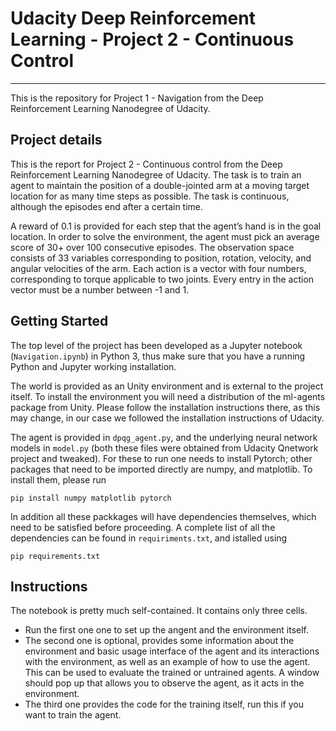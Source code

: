 # Udacity Deep Reinforcement Learning - Project 2 - Continuous Control
----------------------------------------------------------------------

This is the repository for Project 1 - Navigation from the Deep Reinforcement Learning Nanodegree of Udacity.

## Project details

This is the report for Project 2 - Continuous control from the Deep Reinforcement Learning Nanodegree of Udacity. The task is to train an agent to maintain the position of a double-jointed arm at a moving target location for as many time steps as possible. The task is continuous, although the episodes end after a certain time.

A reward of 0.1 is provided for each step that the agent’s hand is in the goal location. In order to solve the environment, the agent must pick an average score of 30+ over 100 consecutive episodes. The observation space consists of 33 variables corresponding to position, rotation, velocity, and angular velocities of the arm. Each action is a vector with four numbers, corresponding to torque applicable to two joints. Every entry in the action vector must be a number between -1 and 1.

## Getting Started

The top level of the project has been developed as a Jupyter notebook (`Navigation.ipynb`) in Python 3, thus make sure that you have a running Python and Jupyter working installation.

The world is provided as an Unity environment and is external to the project itself. To install the environment you will need a distribution of the ml-agents package from Unity. Please follow the installation instructions there, as this may change, in our case we followed the installation instructions of Udacity.

The agent is provided in `dpqg_agent.py`, and the underlying neural network models in `model.py` (both these files were obtained from Udacity Qnetwork project and tweaked). For these to run one needs to install Pytorch; other packages that need to be imported directly are numpy, and matplotlib. To install them, please run

`pip install numpy matplotlib pytorch`

In addition all these packkages will have dependencies themselves, which need to be satisfied before proceeding. A complete list of all the dependencies can be found in `requiriments.txt`, and istalled using

`pip requirements.txt`

## Instructions

The notebook is pretty much self-contained. It contains only three cells. 

- Run the first one one to set up the angent and the environment itself.
- The second one is optional, provides some information about the environment and basic usage interface of the agent and its interactions with the environment, as well as an example of how to use the agent. This can be used to evaluate the trained or untrained agents. A window should pop up that allows you to observe the agent, as it acts in the environment.
- The third one provides the code for the training itself, run this if you want to train the agent.
